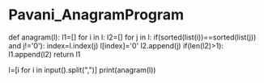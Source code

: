 # Pavani_AnagramProgram
def anagram(l):
 l1=[]
 for i in l:
  l2=[]
  for j in l:
   if(sorted(list(i))==sorted(list(j)) and j!='0'):
    index=l.index(j)
    l[index]='0'
    l2.append(j)
  if(len(l2)>1):
   l1.append(l2)
 return l1

l=[i for i in input().split(",")]
print(anagram(l))
